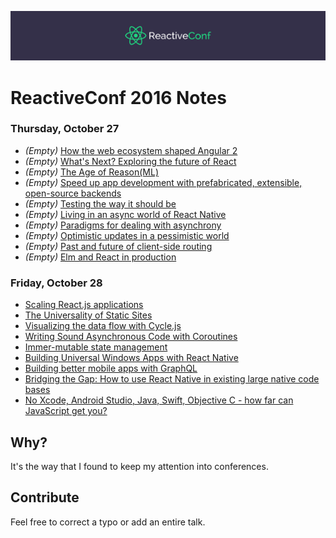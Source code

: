 ![](Header.png)
# ReactiveConf 2016 Notes

### Thursday, October 27
- _(Empty)_ [How the web ecosystem shaped Angular 2](27-October/How-the-web-ecosystem-shaped-Angular-2.md)
-  _(Empty)_ [What's Next? Exploring the future of React](27-October/Whats-Next-Exploring-the-future-of-React.md)
-  _(Empty)_ [The Age of Reason(ML)](27-October/The-Age-of-Reason.md)
-  _(Empty)_ [Speed up app development with prefabricated, extensible, open-source backends](27-October/Speed-up-app-development-with-prefabricated-extensible-open-source-backends.md)
-  _(Empty)_ [Testing the way it should be](27-October/Testing-the-way-it-should-be.md)
-  _(Empty)_ [Living in an async world of React Native](27-October/Living-in-an-async-world-of-React-Native.md)
-  _(Empty)_ [Paradigms for dealing with asynchrony](27-October/Paradigms-for-dealing-with-asynchrony.md)
-  _(Empty)_ [Optimistic updates in a pessimistic world](27-October/Optimistic-updates-in-a-pessimistic-world.md)
-  _(Empty)_ [Past and future of client-side routing](27-October/Past-and-future-of-client-side-routing.md)
-  _(Empty)_ [Elm and React in production](27-October/Elm-and-React-in-production.md)

### Friday, October 28
- [Scaling React.js applications](28-October/Scaling-Reactjs-applications.md)
- [The Universality of Static Sites](28-October/The-Universality-of-Static-Sites.md)
- [Visualizing the data flow with Cycle.js](28-October/Visualizing-the-data-flow-with-Cyclejs.md)
- [Writing Sound Asynchronous Code with Coroutines](28-October/Writing-Sound-Asynchronous-Code-with-Coroutines.md)
- [Immer-mutable state management](28-October/Immer-mutable-state-management.md)
- [Building Universal Windows Apps with React Native](28-October/Building-Universal-Windows-Apps-with-React-Native.md)
- [Building better mobile apps with GraphQL](28-October/Building-better-mobile-apps-with-GraphQL.md)
- [Bridging the Gap: How to use React Native in existing large native code bases](28-October/Bridging-the-Gap-How-to-use-React-Native-in-existing-large-native-code-bases.md)
- [No Xcode, Android Studio, Java, Swift, Objective C - how far can JavaScript get you?](28-October/No-Xcode-Android-Studio-Java-Swift-Objective-C---how-far-can-JavaScript-get-you.md)

## Why?
It's the way that I found to keep my attention into conferences.

## Contribute
Feel free to correct a typo or add an entire talk.
